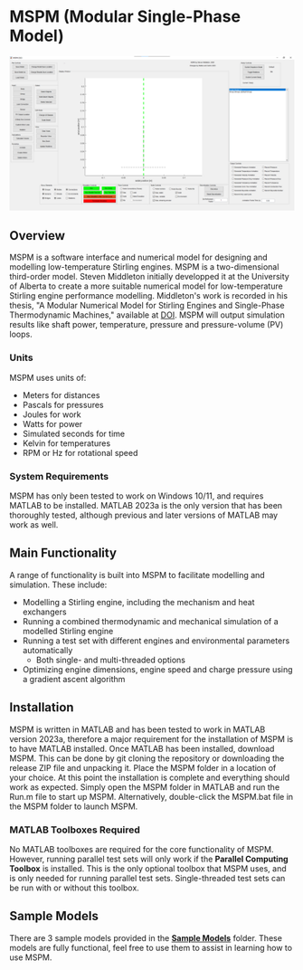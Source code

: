 # MSPM (Modular Single-Phase Model)

![MSPM GUI Screenshot](/src/GUI/MSPM-GUI-Screenshot.png)

## Overview

MSPM is a software interface and numerical model for designing and modelling low-temperature Stirling engines. MSPM is a two-dimensional third-order model. Steven Middleton initially developped it at the University of Alberta to create a more suitable numerical model for low-temperature Stirling engine performance modelling. Middleton's work is recorded in his thesis, "A Modular Numerical Model for Stirling Engines and Single-Phase Thermodynamic Machines," available at [DOI](https://doi.org/10.7939/r3-x8qd-p159). MSPM will output simulation results like shaft power, temperature, pressure and pressure-volume (PV) loops.

### Units

MSPM uses units of:

- Meters for distances
- Pascals for pressures
- Joules for work
- Watts for power
- Simulated seconds for time
- Kelvin for temperatures
- RPM or Hz for rotational speed

### System Requirements

MSPM has only been tested to work on Windows 10/11, and requires MATLAB to be installed. MATLAB 2023a is the only version that has been thoroughly tested, although previous and later versions of MATLAB may work as well.

## Main Functionality

A range of functionality is built into MSPM to facilitate modelling and simulation. These include:

- Modelling a Stirling engine, including the mechanism and heat exchangers
- Running a combined thermodynamic and mechanical simulation of a modelled Stirling engine
- Running a test set with different engines and environmental parameters automatically
  - Both single- and multi-threaded options
- Optimizing engine dimensions, engine speed and charge pressure using a gradient ascent algorithm

## Installation

MSPM is written in MATLAB and has been tested to work in MATLAB version 2023a, therefore a major requirement for the installation of MSPM is to have MATLAB installed. Once MATLAB has been installed, download MSPM. This can be done by git cloning the repository or downloading the release ZIP file and unpacking it. Place the MSPM folder in a location of your choice. At this point the installation is complete and everything should work as expected. Simply open the MSPM folder in MATLAB and run the Run.m file to start up MSPM. Alternatively, double-click the MSPM.bat file in the MSPM folder to launch MSPM.

### MATLAB Toolboxes Required

No MATLAB toolboxes are required for the core functionality of MSPM. However, running parallel test sets will only work if the **Parallel Computing Toolbox** is installed. This is the only optional toolbox that MSPM uses, and is only needed for running parallel test sets. Single-threaded test sets can be run with or without this toolbox.

## Sample Models

There are 3 sample models provided in the **[Sample Models](/Sample_Models)** folder. These models are fully functional, feel free to use them to assist in learning how to use MSPM.
